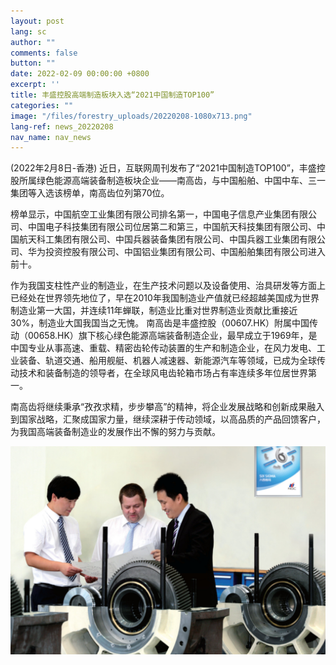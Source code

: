```yaml
---
layout: post
lang: sc
author: ""
comments: false
button: ""
date: 2022-02-09 00:00:00 +0800
excerpt: ''
title: 丰盛控股高端制造板块入选“2021中国制造TOP100”
categories: ""
image: "/files/forestry_uploads/20220208-1080x713.png"
lang-ref: news_20220208
nav_name: nav_news
---
```


(2022年2月8日-香港) 近日，互联网周刊发布了“2021中国制造TOP100”，丰盛控股所属绿色能源高端装备制造板块企业——南高齿，与中国船舶、中国中车、三一集团等入选该榜单，南高齿位列第70位。

榜单显示，中国航空工业集团有限公司排名第一，中国电子信息产业集团有限公司、中国电子科技集团有限公司位居第二和第三，中国航天科技集团有限公司、中国航天科工集团有限公司、中国兵器装备集团有限公司、中国兵器工业集团有限公司、华为投资控股有限公司、中国铝业集团有限公司、中国船舶集团有限公司进入前十。

作为我国支柱性产业的制造业，在生产技术问题以及设备使用、治具研发等方面上已经处在世界领先地位了，早在2010年我国制造业产值就已经超越美国成为世界制造业第一大国，并连续11年蝉联，制造业比重对世界制造业贡献比重接近30%，制造业大国我国当之无愧。
南高齿是丰盛控股（00607.HK）附属中国传动（00658.HK）旗下核心绿色能源高端装备制造企业，最早成立于1969年，是中国专业从事高速、重载、精密齿轮传动装置的生产和制造企业，在风力发电、工业装备、轨道交通、船用舰艇、机器人减速器、新能源汽车等领域，已成为全球传动技术和装备制造的领导者，在全球风电齿轮箱市场占有率连续多年位居世界第一。

南高齿将继续秉承“孜孜求精，步步攀高”的精神，将企业发展战略和创新成果融入到国家战略，汇聚成国家力量，继续深耕于传动领域，以高品质的产品回馈客户，为我国高端装备制造业的发展作出不懈的努力与贡献。

![](/files/forestry_uploads/20220208-1080x713.png)


